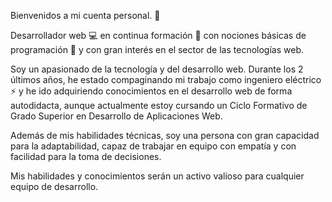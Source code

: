 Bienvenidos a mi cuenta personal. 👋

Desarrollador web 💻 en continua formación 📖 con nociones básicas de programación 👾 y con gran interés en el sector de las tecnologías web.

Soy un apasionado de la tecnología y del desarrollo web. Durante los 2 últimos años, he estado compaginando mi trabajo como ingeniero eléctrico ⚡ y he ido adquiriendo conocimientos en el desarrollo web de forma autodidacta, aunque actualmente estoy cursando un Ciclo Formativo de Grado Superior en Desarrollo de Aplicaciones Web.

Además de mis habilidades técnicas, soy una persona con gran capacidad para la adaptabilidad, capaz de trabajar en equipo con empatía y con facilidad para la toma de decisiones.

Mis habilidades y conocimientos serán un activo valioso para cualquier equipo de desarrollo. 



<!--
**BorjaRejano/BorjaRejano** is a ✨ _special_ ✨ repository because its `README.md` (this file) appears on your GitHub profile.

Here are some ideas to get you started:

- 🔭 I’m currently working on ...
- 🌱 I’m currently learning ...
- 👯 I’m looking to collaborate on ...
- 🤔 I’m looking for help with ...
- 💬 Ask me about ...
- 📫 How to reach me: ...
- 😄 Pronouns: ...
- ⚡ Fun fact: ...
-->
